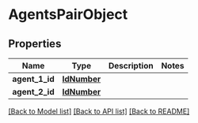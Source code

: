 # AgentsPairObject

## Properties
Name | Type | Description | Notes
------------ | ------------- | ------------- | -------------
**agent_1_id** | [**IdNumber**](IdNumber.md) |  | 
**agent_2_id** | [**IdNumber**](IdNumber.md) |  | 

[[Back to Model list]](../README.md#documentation-for-models) [[Back to API list]](../README.md#documentation-for-api-endpoints) [[Back to README]](../README.md)

